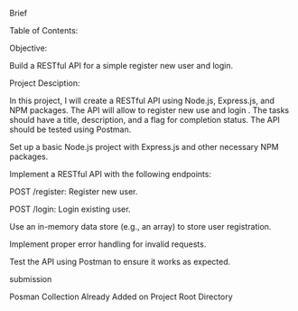 Brief

Table of Contents:

Objective:

Build a RESTful API for a simple register new user and login.

Project Desciption:

In this project, I will create a RESTful API using Node.js, Express.js, and NPM packages. The API will allow to register new use and login . The tasks should have a title, description, and a flag for completion status. The API should be tested using Postman.

Set up a basic Node.js project with Express.js and other necessary NPM packages.

Implement a RESTful API with the following endpoints:

 POST /register: Register new user.

 POST /login: Login existing user.

 Use an in-memory data store (e.g., an array) to store user registration.

Implement proper error handling for invalid requests.

Test the API using Postman to ensure it works as expected.

submission

Posman Collection Already Added on Project Root Directory